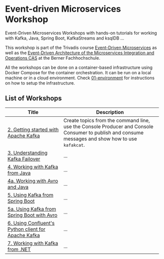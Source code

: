 # Event-driven Microservices Workshop

Event-Driven Microservices Workshops with hands-on tutorials for working with Kafka, Java, Spring Boot, KafkaStreams and ksqlDB ...

This workshop is part of the Trivadis course [Event-Driven Microservices](https://www.trivadis.com/en/training/event-driven-microservices) as well as the [Event-Driven Architecture of the Microservices Integration and Operations CAS](https://www.bfh.ch/de/weiterbildung/cas/microservices-integration-and-operations/) at the Berner Fachhochschule.

All the workshops can be done on a container-based infrastructure using Docker Compose for the container orchestration. It can be run on a local machine or in a cloud environment. Check [01-environment](https://github.com/gschmutz/hadoop-workshop/tree/master/01-environment) for instructions on how to setup the infrastructure.


## List of Workshops

Title  | Description
------------- | -------------
[2. Getting started with Apache Kafka](./02-working-with-kafka-broker)  | Create topics from the command line, use the Console Producer and Console Consumer to publish and consume messages and show how to use `kafakcat`.
[3. Understanding Kafka Failover](./03-understanding-failover)  | ...
[4. Working with Kafka from Java](./04-producing-consuming-kafka-with-java)  | ...
[4a. Working with Avro and Java](./04a-working-with-avro-and-java)  | ...
[5. Using Kafka from Spring Boot](./05-producing-consuming-kafka-with-springboot)  | ...
[5a. Using Kafka from Spring Boot with Avro](./05a-working-with-avro-and-springboot)  | ...
[6. Using Confluent's Python client for Apache Kafka](./06-producing-consuming-kafka-with-python)  | ...
[7. Working with Kafka from .NET](./07-producing-consuming-kafka-with-dotnet)  | ...